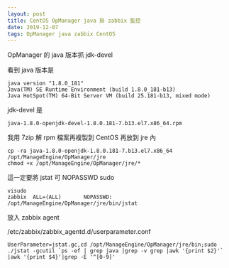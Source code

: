 ```yaml
---
layout: post
title: CentOS OpManager java 掛 zabbix 監控
date: 2019-12-07
tags: OpManager java zabbix CentOS
---
```


OpManager 的 java 版本抓 jdk-devel

看到 java 版本是 
```
java version "1.8.0_181"
Java(TM) SE Runtime Environment (build 1.8.0_181-b13)
Java HotSpot(TM) 64-Bit Server VM (build 25.181-b13, mixed mode)
```


jdk-devel 是
```
java-1.8.0-openjdk-devel-1.8.0.181-7.b13.el7.x86_64.rpm
```

我用 7zip 解 rpm 檔案再複製到 CentOS 再放到 jre 內
```
cp -ra java-1.8.0-openjdk-1.8.0.181-7.b13.el7.x86_64 /opt/ManageEngine/OpManager/jre
chmod +x /opt/ManageEngine/OpManager/jre/*
```

這一定要將 jstat 可 NOPASSWD sudo
```
visudo
zabbix  ALL=(ALL)       NOPASSWD: /opt/ManageEngine/OpManager/jre/bin/jstat
```
放入 zabbix agent

/etc/zabbix/zabbix_agentd.d/userparameter.conf
```
UserParameter=jstat.gc,cd /opt/ManageEngine/OpManager/jre/bin;sudo ./jstat -gcutil `ps -ef | grep java |grep -v grep |awk '{print $2}'` |awk '{print $4}'|grep -E '^[0-9]'
```

